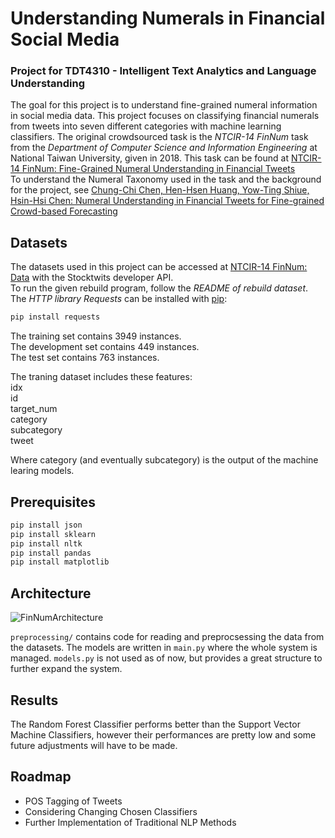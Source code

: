 # Understanding Numerals in Financial Social Media
### Project for TDT4310 - Intelligent Text Analytics and Language Understanding

The goal for this project is to understand fine-grained numeral information in social media data. This project focuses on classifying financial numerals from tweets into seven different categories with machine learning classifiers. The original crowdsourced task is the _NTCIR-14 FinNum_ task from the _Department of Computer Science and Information Engineering_ at National Taiwan University, given in 2018. This task can be found at [NTCIR-14 FinNum: Fine-Grained Numeral Understanding in Financial Tweets](https://sites.google.com/nlg.csie.ntu.edu.tw/finnum)  
To understand the Numeral Taxonomy used in the task and the background for the project, see [Chung-Chi Chen, Hen-Hsen Huang, Yow-Ting Shiue, Hsin-Hsi Chen: Numeral Understanding in Financial Tweets for Fine-grained Crowd-based Forecasting](http://nlg.csie.ntu.edu.tw/~cjchen/papers/Numeral_Understanding_WI.pdf) 


## Datasets

The datasets used in this project can be accessed at [NTCIR-14 FinNum: Data](https://sites.google.com/nlg.csie.ntu.edu.tw/finnum/data) with the Stocktwits developer API.  
To run the given rebuild program, follow the _README of rebuild dataset_. The _HTTP library Requests_ can be installed with [pip](https://pypi.org/project/pip/):

```python
pip install requests 
```

The training set contains 3949 instances.  
The development set contains 449 instances.  
The test set contains 763 instances. 

The traning dataset includes these features:  
idx  
id  
target_num  
category  
subcategory  
tweet 

Where category (and eventually subcategory) is the output of the machine learing models. 

## Prerequisites

```python
pip install json
pip install sklearn
pip install nltk
pip install pandas
pip install matplotlib
```

## Architecture 

![FinNumArchitecture](https://user-images.githubusercontent.com/74187128/118411071-24df6500-b693-11eb-8bfe-16cd76b999b1.png)

```preprocessing/``` contains code for reading and preprocsessing the data from the datasets. The models are written in ```main.py``` where the whole system is managed. ```models.py``` is not used as of now, but provides a great structure to further expand the system. 

## Results

The Random Forest Classifier performs better than the Support Vector Machine Classifiers, however their performances are pretty low and some future adjustments will have to be made. 

## Roadmap

* POS Tagging of Tweets
* Considering Changing Chosen Classifiers
* Further Implementation of Traditional NLP Methods
